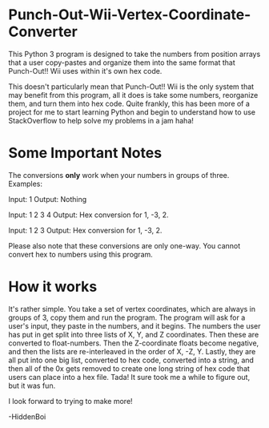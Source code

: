# Punch-Out-Wii-Vertex-Coordinate-Converter
This Python 3 program is designed to take the numbers from position arrays that a user copy-pastes and organize them into the same format that Punch-Out!! Wii uses within it's own hex code.

This doesn't particularly mean that Punch-Out!! Wii is the only system that may benefit from this program, all it does is take some numbers, reorganize them, and turn them into hex code. Quite frankly, this has been more of a project for me to start learning Python and begin to understand how to use StackOverflow to help solve my problems in a jam haha! 

# Some Important Notes
The conversions **only** work when your numbers in groups of three. Examples:

Input: 1
Output: Nothing

Input: 1 2 3 4
Output: Hex conversion for 1, -3, 2.

Input: 1 2 3
Output: Hex conversion for 1, -3, 2.

Please also note that these conversions are only one-way. You cannot convert hex to numbers using this program.

# How it works
It's rather simple. You take a set of vertex coordinates, which are always in groups of 3, copy them and run the program. The program will ask for a user's input, they paste in the numbers, and it begins. The numbers the user has put in get split into three lists of X, Y, and Z coordinates. Then these are converted to float-numbers. Then the Z-coordinate floats become negative, and then the lists are re-interleaved in the order of X, -Z, Y. Lastly, they are all put into one big list, converted to hex code, converted into a string, and then all of the 0x gets removed to create one long string of hex code that users can place into a hex file. Tada! It sure took me a while to figure out, but it was fun. 

I look forward to trying to make more!

-HiddenBoi
